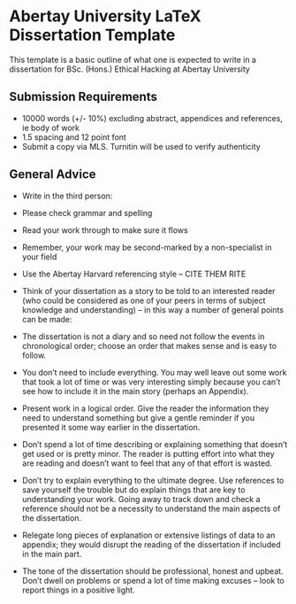 # Abertay University LaTeX Dissertation Template

This template is a basic outline of what one is expected to write in a dissertation for BSc. (Hons.) Ethical Hacking at Abertay University 

## Submission Requirements

- 10000 words (+/- 10%) excluding abstract, appendices and references, ie body of work
- 1.5 spacing and 12 point font
- Submit a copy via MLS. Turnitin will be used to verify authenticity

## General Advice

- Write in the third person:
- Please check grammar and spelling
- Read your work through to make sure it flows
- Remember, your work may be second-marked by a non-specialist in your field
- Use the Abertay Harvard referencing style – CITE THEM RITE

- Think of your dissertation as a story to be told to an interested reader (who could be considered as one of your peers in terms of subject knowledge and understanding) – in this way a number of general points can be made:
- The dissertation is not a diary and so need not follow the events in chronological order; choose an order that makes sense and is easy to follow.

- You don’t need to include everything. You may well leave out some work that took a lot of time or was very interesting simply because you can’t see how to include it in the main story (perhaps an Appendix).
- Present work in a logical order. Give the reader the information they need to understand something but give a gentle reminder if you presented it some way earlier in the dissertation.

- Don’t spend a lot of time describing or explaining something that doesn’t get used or is pretty minor. The reader is putting effort into what they are reading and doesn’t want to feel that any of that effort is wasted.
- Don’t try to explain everything to the ultimate degree. Use references to save yourself the trouble but do explain things that are key to understanding your work. Going away to track down and check a reference should not be a necessity to understand the main aspects of the dissertation.

- Relegate long pieces of explanation or extensive listings of data to an appendix; they would disrupt the reading of the dissertation if included in the main part.
- The tone of the dissertation should be professional, honest and upbeat. Don’t dwell on problems or spend a lot of time making excuses – look to report things in a positive light.

